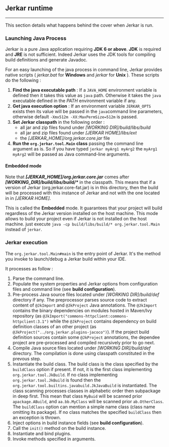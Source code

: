 ## Jerkar runtime
----

This section details what happens behind the cover when Jerkar is run.

### Launching Java Process
 
Jerkar is a pure Java application requiring __JDK 6 or above__. __JDK__ is required and __JRE__ is not sufficient.
Indeed Jerkar uses the JDK tools for compiling build definitions and generate Javadoc.

For an easy launching of the java process in command line, Jerkar provides native scripts ( _jerkar.bat_ for __Windows__ and _jerkar_ for __Unix__ ).
These scripts do the following :

1. __Find the java executable path__ : If a `JAVA_HOME` environment variable is defined then it takes this value as `java` path. Otherwise it takes the `java` executable defined in the _PATH_ environment variable if any.
2. __Get java execution option__ : If an environment variable `JERKAR_OPTS` exists then its value will be passed in the `java`command line parameters, otherwise default `-Xmx512m -XX:MaxPermSize=512m` is passed.
3. __Set Jerkar classpath__ in the following order :
	* all jar and zip files found under _[WORKING DIR]/build/libs/build_
	* all jar and zip files found under _[JERKAR HOME]/libs/ext_
	* the _[JERKAR_HOME]/org.jerkar.core.jar_ file 
4. __Run the `org.jerkar.tool.Main` class__ passing the command line argument as is. So if you have typed `jerkar myArg1 myArg2` the `myArg1 myArg2` will be passed as Java command-line arguments.

#### Embedded mode
Note that ___[JERKAR_HOME]/org.jerkar.core.jar___ comes after ___[WORKING_DIR]/build/libs/build/*___ in the classpath.
This means that if a version of Jerkar (org.jerkar.core-fat.jar) is in this directory, then the build will be processed with this instance of Jerkar and not with the one located in in _[JERKAR HOME]_.

This is called the __Embedded__ mode. It guarantees that your project will build regardless of the Jerkar version installed on the host machine. 
This mode allows to build your project even if Jerkar is not installed on the host machine. just execute `java -cp build/libs/build/* org.jerkar.tool.Main` instead of `jerkar`.

### Jerkar execution

The `org.jerkar.tool.Main#main` is the entry point of Jerkar. It's the method you invoke to launch/debug a Jerkar build within your IDE.

It processes as follow :

1. Parse the command line.
2. Populate the system properties and Jerkar options from configuration files and command line (see <strong>build configuration</strong>).
3. Pre-process Java source files located under _[WORKING DIR]/build/def_ directory if any. The preprocessor parses source code to extract content of `@JkImport` and `@JkProject` Java annotations. 
The `@JkImport` contains the binary dependencies on modules hosted in Maven/Ivy repository (as `@JkImport("commons-httpclient:commons-httpclient:3.1")` while the `@JkProject` contains dependency on build definition classes of an other project (as `@JkProject("../org.jerkar.plugins-jacoco")`).
If the project build definition sources contain some `@JkProject` annotations, the dependee project are pre-processed and compiled recursively prior to go next. 
4. Compile Java source files located under _[WORKING DIR]/build/def_ directory. The compilation is done using classpath constituted in the prevous step.
5. Instantiate the build class. The build class is the class specified by the `buildClass` option if present. If not, it is the first class implementing `org.jerkar.tool.JkBuild`. If no class implementing `org.jerkar.tool.JkBuild` is found then the `org.jerkar.tool.builtins.javabuild.JkJavaBuild` is instantiated.
The class scanning processes classes in alphabetic order then subpackage in deep first. This mean that class `MyBuid` will be scanned prior `apackage.ABuild`, and `aa.bb.MyClass` will be scanned prior `ab.OtherClass`.
The `buildClass` option can mention a simple name class (class name omitting its package). If no class matches the  specified `buildClass` then an exception is thrown.
6. Inject options in build instance fields  (see <strong>build configuration</strong>).
7. Call the `init()` method on the build instance.
8. Instantiate and bind plugins.
9. Invoke methods specified in arguments.

 

<br/>
